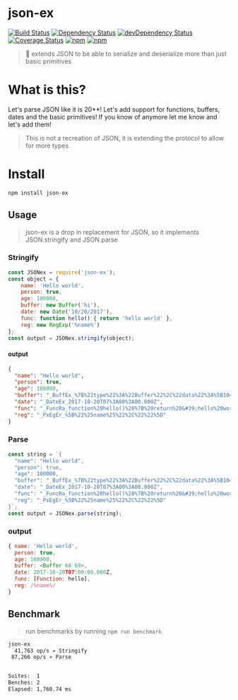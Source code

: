# json-ex

[![Build Status](https://travis-ci.org/gabrielcsapo/json-ex.svg?branch=master)](https://travis-ci.org/gabrielcsapo/json-ex)
[![Dependency Status](https://starbuck.gabrielcsapo.com/badge/github/gabrielcsapo/json-ex/status.svg)](https://starbuck.gabrielcsapo.com/github/gabrielcsapo/json-ex)
[![devDependency Status](https://starbuck.gabrielcsapo.com/badge/github/gabrielcsapo/json-ex/dev-status.svg)](https://starbuck.gabrielcsapo.com/github/gabrielcsapo/json-ex#info=devDependencies)
[![Coverage Status](https://lcov-server.gabrielcsapo.com/badge/github%2Ecom/gabrielcsapo/json-ex.svg)](https://lcov-server.gabrielcsapo.com/coverage/github%2Ecom/gabrielcsapo/json-ex)
[![npm](https://img.shields.io/npm/dt/json-ex.svg?maxAge=2592000)]()
[![npm](https://img.shields.io/npm/dm/json-ex.svg?maxAge=2592000)]()

> 🧠 extends JSON to be able to serialize and deserialize more than just basic primitives

# What is this?

Let's parse JSON like it is 20**! Let's add support for functions, buffers, dates and the basic primitives! If you know of anymore let me know and let's add them!

> This is not a recreation of JSON, it is extending the protocol to allow for more types

# Install

```bash
npm install json-ex
```

## Usage

> json-ex is a drop in replacement for JSON, so it implements JSON.stringify and JSON.parse

### Stringify

```javascript
const JSONex = require('json-ex');
const object = {
    name: 'Hello world',
    person: true,
    age: 100000,
    buffer: new Buffer('hi'),
    date: new Date('10/20/2017'),
    func: function hello() { return 'hello world' },
    reg: new RegExp('%name%')
};
const output = JSONex.stringify(object);
```

#### output

```json
{
  "name": "Hello world",
  "person": true,
  "age": 100000,
  "buffer": "_BuffEx_%7B%22type%22%3A%22Buffer%22%2C%22data%22%3A%5B104%2C105%5D%7D",
  "date": "_DateEx_2017-10-20T07%3A00%3A00.000Z",
  "func": "_FuncRa_function%20hello()%20%7B%20return%20&#39;hello%20world&#39;%20%7D",
  "reg": "_PxEgEr_%5B%22%25name%25%22%2C%22%22%5D"
}
```

### Parse

```javascript
const string = `{
  "name": "Hello world",
  "person": true,
  "age": 100000,
  "buffer": "_BuffEx_%7B%22type%22%3A%22Buffer%22%2C%22data%22%3A%5B104%2C105%5D%7D",
  "date": "_DateEx_2017-10-20T07%3A00%3A00.000Z",
  "func": "_FuncRa_function%20hello()%20%7B%20return%20&#39;hello%20world&#39;%20%7D",
  "reg": "_PxEgEr_%5B%22%25name%25%22%2C%22%22%5D"
}`;
const output = JSONex.parse(string);
```

### output

```javascript
{ name: 'Hello world',
  person: true,
  age: 100000,
  buffer: <Buffer 68 69>,
  date: 2017-10-20T07:00:00.000Z,
  func: [Function: hello],
  reg: /%name%/
}
```

## Benchmark

> run benchmarks by running `npm run benchmark`

```bash
json-ex
  41,763 op/s » Stringify
 87,266 op/s » Parse


Suites:  1
Benches: 2
Elapsed: 1,760.74 ms
```
